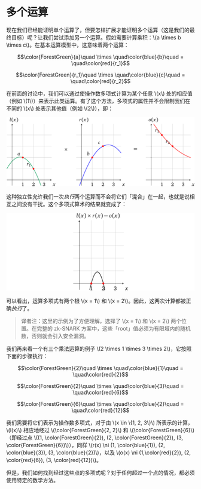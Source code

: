 # 多个运算

现在我们已经能证明单个运算了，但要怎样扩展才能证明多个运算（这是我们的最终目标）呢？让我们尝试添加另一个运算。假如需要计算乘积：\\(a \times b \times c\\)。在基本运算模型中，这意味着两个运算：

$$\color{ForestGreen}{a}\quad \times \quad\color{blue}{b}\quad = \quad\color{red}{r_1}$$

$$\color{ForestGreen}{r_1}\quad \times \quad\color{blue}{c}\quad = \quad\color{red}{r_2}$$

在前面的讨论中，我们可以通过使操作数多项式计算为某个任意 \\(x\\) 处的相应值（例如 \\(1\\)）来表示此类运算。有了这个方法，多项式的属性并不会限制我们在不同的 \\(x\\) 处表示其他值（例如 \\(2\\)），即：

![img](img/4-8.png)

这种独立性允许我们一次*执行*两个运算而不会将它们「混合」在一起，也就是说相互之间没有干扰。这个多项式算术的结果就变成了：

![img](img/4-9.png)

可以看出，运算多项式有两个根 \\(x = 1\\) 和 \\(x = 2\\)。因此，这两次计算都被正确*执行*了。

> 译者注：这里的示例为了方便理解，选择了 \\(x = 1\\) 和 \\(x = 2\\) 两个位置。在完整的 zk-SNARK 方案中，这些「root」值必须为有限域内的随机数，否则就会引入安全漏洞。

我们再来看一个有三个乘法运算的例子 \\(2 \times 1 \times 3 \times 2\\)，它按照下面的步骤执行：

$$\color{ForestGreen}{2}\quad \times \quad\color{blue}{1}\quad = \quad\color{red}{2}$$

$$\color{ForestGreen}{2}\quad \times \quad\color{blue}{3}\quad = \quad\color{red}{6}$$

$$\color{ForestGreen}{6}\quad \times \quad\color{blue}{2}\quad = \quad\color{red}{12}$$

我们需要将它们表示为操作数多项式，对于由 \\(x \in \\{1, 2, 3\\}\\) 所表示的计算，\\(l(x)\\) 相应地经过 \\(\color{ForestGreen}{2, 2}\\) 和 \\(\color{ForestGreen}{6}\\)（即经过点 \\((1, \color{ForestGreen}{2}), (2, \color{ForestGreen}{2}), (3, \color{ForestGreen}{6})\\)），同样 \\(r(x) \ni (1, \color{blue}{1}), (2, \color{blue}{3}), (3, \color{blue}{2})\\)，以及 \\(o(x) \ni (1,\color{red}{2}), (2, \color{red}{6}), (3, \color{red}{12})\\)。

但是，我们如何找到经过这些点的多项式呢？对于任何超过一个点的情况，都必须使用特定的数学方法。
